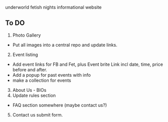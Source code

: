 underworld fetish nights informational website

## To DO
1. Photo Gallery
- Put all images into a central repo and update links.
2. Event listing
- Add event links for FB and Fet, plus Event brite Link incl date, time, price before and after.
- Add a popup for past events with info
- make a collection for events
3. About Us - BIOs 
4. Update rules section
- FAQ section somewhere (maybe contact us?)
5. Contact us submit form. 
